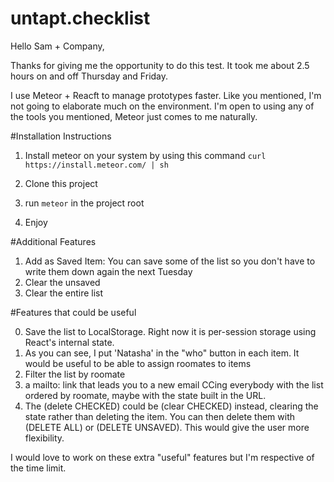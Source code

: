 # untapt.checklist

Hello Sam + Company,

Thanks for giving me the opportunity to do this test. It took me about 2.5 hours on and off Thursday and Friday. 

I use Meteor + Reacft to manage prototypes faster. Like you mentioned, I'm not going to elaborate much on the environment. I'm open to using any of the tools you mentioned, Meteor just comes to me naturally. 

#Installation Instructions

1) Install meteor on your system by using this command `curl https://install.meteor.com/ | sh` 

2) Clone this project

3) run `meteor` in the project root

4) Enjoy

#Additional Features

1) Add as Saved Item: You can save some of the list so you don't have to write them down again the next Tuesday
2) Clear the unsaved
3) Clear the entire list

#Features that could be useful

0) Save the list to LocalStorage. Right now it is per-session storage using React's internal state.
1) As you can see, I put 'Natasha' in the "who" button in each item. It would be useful to be able to assign roomates to items
2) Filter the list by roomate
3) a mailto: link that leads you to a new email CCing everybody with the list ordered by roomate, maybe with the state built in the URL. 
4) The (delete CHECKED) could be (clear CHECKED) instead, clearing the state rather than deleting the item. You can then delete them with (DELETE ALL) or (DELETE UNSAVED). This would give the user more flexibility. 

I would love to work on these extra "useful" features but I'm respective of the time limit. 

